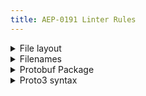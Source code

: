 ```yaml
---
title: AEP-0191 Linter Rules
---
```

<details>
<summary>File layout</summary>


# File layout

This rule attempts to enforce a consistent file layout for proto files, as
mandated in [AEP-191][].

## Details

This rule checks for common file layout mistakes, but does not currently check
the exhaustive file layout in AEP-191. This rule currently complains if within a
file:

- ...services appear below messages.
- ...top-level enums appear above messages.

## Examples

**Incorrect** code for this rule:

```proto
// Incorrect.
// Services should appear before messages.
message Book {
  string path = 1;
}

service Library {
  rpc GetBook(GetBookRequest) returns (Book) {
    option (google.api.http) = {
      get: "/v1/{path=publishers/*/books/*}"
    };
  }
}

message GetBookRequest {
  string path = 1;
}
```

**Correct** code for this rule:

```proto
// Correct.
service Library {
  rpc GetBook(GetBookRequest) returns (Book) {
    option (google.api.http) = {
      get: "/v1/{path=publishers/*/books/*}"
    };
  }
}

message Book {
  string path = 1;
}

message GetBookRequest {
  string path = 1;
}
```

## Disabling

If you need to violate this rule, use a comment at the top of the file.
Remember to also include an [aep.dev/not-precedent][] comment explaining why.

```proto
// (-- api-linter: core::0191::file-layout=disabled
//     aep.dev/not-precedent: We need to do this because reasons. --)
syntax = "proto3";

import "google/api/anotations.proto";

message Book {
  string path = 1;
}

service Library {
  rpc GetBook(GetBookRequest) returns (Book) {
    option (google.api.http) = {
      get: "/v1/{path=publishers/*/books/*}"
    };
  }
}

message GetBookRequest {
  string path = 1;
}
```

[aep-191]: https://aep.dev/191
[aep.dev/not-precedent]: https://aep.dev/not-precedent

</details>

<details>
<summary>Filenames</summary>


# Filenames

This rule attempts to enforce reasonable filenames for proto files, as mandated
in [AEP-191][].

## Details

Because proto filenames show up in client libraries (for example, as import
paths), it is important not to have odd paths.

This rule currently complains if the filename:

- ...is set to the proto version.
- ...contains invalid cahracters.

## Examples

**Incorrect** filenames for this rule:

- `v1.proto`
- `v1beta1.proto`
- `library.service.proto`
- `library#.proto`
- `library$.proto`
- `library service.proto`
- `library_Service.proto`

**Correct** filenames for this rule:

- `library.proto`
- `library_service.proto`

## Disabling

If you need to violate this rule, use a comment at the top of the file.
Remember to also include an [aep.dev/not-precedent][] comment explaining why.

```proto
// (-- api-linter: core::0191::filenames=disabled
//     aep.dev/not-precedent: We need to do this because reasons. --)
syntax = "proto3";
```

[aep-191]: https://aep.dev/191
[aep.dev/not-precedent]: https://aep.dev/not-precedent

</details>

<details>
<summary>Protobuf Package</summary>


# Protobuf Package

This rule attempts to enforce that the proto package and the directory structure
match, as mandated in [AEP-191][].

## Details

Accordig to the [Protobuf Style Guide][], the package name must correspond to
the directory structure.

This rule currently complains if the package and the directory structure do not
correspond.

## Examples

**Incorrect** directory structures and proto packages for this rule:

- `example/v1` `example.library.v1`
- `example/library/v1` `example.librarian.v1`

**Correct** directory structures and proto packages for this rule:

- `example/library/v1` `example.library.v1`
- `example/library/v1/types` `example.library.v1.types`

## Disabling

If you need to violate this rule, use a comment at the top of the file.
Remember to also include an [aep.dev/not-precedent][] comment explaining why.

```proto
// (-- api-linter: core::0191::proto-package=disabled
//     aep.dev/not-precedent: We need to do this because reasons. --)
syntax = "proto3";
```

[aep-191]: https://aep.dev/191
[aep.dev/not-precedent]: https://aep.dev/not-precedent
[Protobuf Style Guide]: https://developers.google.com/protocol-buffers/docs/style#packages
</details>

<details>
<summary>Proto3 syntax</summary>


# Proto3 syntax

This rule enforces that every proto file for a public API surface uses proto3,
as mandated in [AEP-191][].

## Details

This rule looks at each proto file, and complains if the syntax is set to
`proto2` (or missing, which means it defaults to `proto2`).

## Examples

**Incorrect** code for this rule:

```proto
// Incorrect.
syntax = "proto2";  // Should be proto3.
```

**Correct** code for this rule:

```proto
// Correct.
syntax = "proto3";
```

## Disabling

If you need to violate this rule, use a comment at the top of the file.
Remember to also include an [aep.dev/not-precedent][] comment explaining why.

```proto
// (-- api-linter: core::0191::proto-version=disabled
//     aep.dev/not-precedent: We need to do this because reasons. --)
syntax = "proto2";
```

[aep-191]: https://aep.dev/191
[aep.dev/not-precedent]: https://aep.dev/not-precedent

</details>

